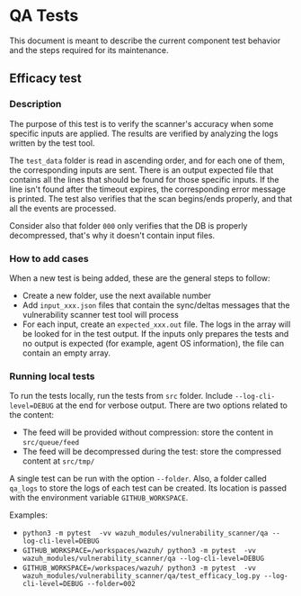 # QA Tests

This document is meant to describe the current component test behavior and the steps required for its maintenance.

## Efficacy test

### Description

The purpose of this test is to verify the scanner's accuracy when some specific inputs are applied. The results are verified by analyzing the logs written by the test tool.

The `test_data` folder is read in ascending order, and for each one of them, the corresponding inputs are sent. There is an output expected file that contains all the lines that should be found for those specific inputs. If the line isn't found after the timeout expires, the corresponding error message is printed. The test also verifies that the scan begins/ends properly, and that all the events are processed.

Consider also that folder `000` only verifies that the DB is properly decompressed, that's why it doesn't contain input files.

### How to add cases

When a new test is being added, these are the general steps to follow:
- Create a new folder, use the next available number
- Add `input_xxx.json` files that contain the sync/deltas messages that the vulnerability scanner test tool will process
- For each input, create an `expected_xxx.out` file. The logs in the array will be looked for in the test output. If the inputs only prepares the tests and no output is expected (for example, agent OS information), the file can contain an empty array.

### Running local tests


To run the tests locally, run the tests from `src` folder. Include `--log-cli-level=DEBUG` at the end for verbose output.
There are two options related to the content:
- The feed will be provided without compression: store the content in `src/queue/feed`
- The feed will be decompressed during the test: store the compressed content at `src/tmp/`

A single test can be run with the option `--folder`.
Also, a folder called `qa_logs` to store the logs of each test can be created. Its location is passed with the environment variable `GITHUB_WORKSPACE`.

Examples:

- `python3 -m pytest  -vv wazuh_modules/vulnerability_scanner/qa --log-cli-level=DEBUG`
- `GITHUB_WORKSPACE=/workspaces/wazuh/ python3 -m pytest  -vv wazuh_modules/vulnerability_scanner/qa --log-cli-level=DEBUG`
- `GITHUB_WORKSPACE=/workspaces/wazuh/ python3 -m pytest  -vv wazuh_modules/vulnerability_scanner/qa/test_efficacy_log.py --log-cli-level=DEBUG --folder=002`
